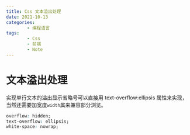 ```yaml
---
title: Css 文本溢出处理
date: 2021-10-13
categories:
        - 编程语言
tags:
        - Css
        - 前端
        - Note
---
```


# 文本溢出处理

实现单行文本的溢出显示省略号可以直接用 text-overflow:ellipsis 属性来实现，当然还需要加宽度`width`属来兼容部分浏览。

```css
overflow: hidden;
text-overflow: ellipsis;
white-space: nowrap;
```
